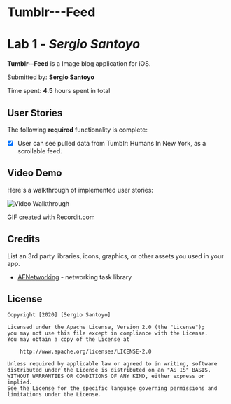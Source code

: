 # Tumblr---Feed
# Lab 1 - *Sergio Santoyo*

**Tumblr--Feed** is a Image blog application for iOS.

Submitted by: **Sergio Santoyo**

Time spent: **4.5** hours spent in total

## User Stories

The following **required** functionality is complete:

* [x] User can see pulled data from Tumblr: Humans In New York, as a scrollable feed.


## Video Demo

Here's a walkthrough of implemented user stories:

<img src='http://g.recordit.co/yuhTOaFH4w.gif' title='Video Demo' width='' alt='Video Walkthrough' />

GIF created with Recordit.com


## Credits

List an 3rd party libraries, icons, graphics, or other assets you used in your app.

- [AFNetworking](https://github.com/AFNetworking/AFNetworking) - networking task library

## License

    Copyright [2020] [Sergio Santoyo]

    Licensed under the Apache License, Version 2.0 (the "License");
    you may not use this file except in compliance with the License.
    You may obtain a copy of the License at

        http://www.apache.org/licenses/LICENSE-2.0

    Unless required by applicable law or agreed to in writing, software
    distributed under the License is distributed on an "AS IS" BASIS,
    WITHOUT WARRANTIES OR CONDITIONS OF ANY KIND, either express or implied.
    See the License for the specific language governing permissions and
    limitations under the License.
